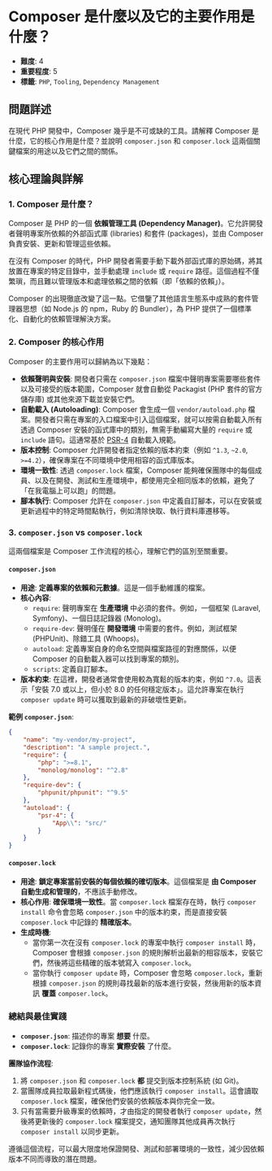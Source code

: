 # Composer 是什麼以及它的主要作用是什麼？

- **難度**: 4
- **重要程度**: 5
- **標籤**: `PHP`, `Tooling`, `Dependency Management`

## 問題詳述

在現代 PHP 開發中，Composer 幾乎是不可或缺的工具。請解釋 Composer 是什麼，它的核心作用是什麼？並說明 `composer.json` 和 `composer.lock` 這兩個關鍵檔案的用途以及它們之間的關係。

## 核心理論與詳解

### 1. Composer 是什麼？

Composer 是 PHP 的一個 **依賴管理工具 (Dependency Manager)**。它允許開發者聲明專案所依賴的外部函式庫 (libraries) 和套件 (packages)，並由 Composer 負責安裝、更新和管理這些依賴。

在沒有 Composer 的時代，PHP 開發者需要手動下載外部函式庫的原始碼，將其放置在專案的特定目錄中，並手動處理 `include` 或 `require` 路徑。這個過程不僅繁瑣，而且難以管理版本和處理依賴之間的依賴（即「依賴的依賴」）。

Composer 的出現徹底改變了這一點。它借鑒了其他語言生態系中成熟的套件管理器思想（如 Node.js 的 npm，Ruby 的 Bundler），為 PHP 提供了一個標準化、自動化的依賴管理解決方案。

### 2. Composer 的核心作用

Composer 的主要作用可以歸納為以下幾點：

- **依賴聲明與安裝**: 開發者只需在 `composer.json` 檔案中聲明專案需要哪些套件以及可接受的版本範圍，Composer 就會自動從 Packagist (PHP 套件的官方儲存庫) 或其他來源下載並安裝它們。
- **自動載入 (Autoloading)**: Composer 會生成一個 `vendor/autoload.php` 檔案。開發者只需在專案的入口檔案中引入這個檔案，就可以按需自動載入所有透過 Composer 安裝的函式庫中的類別，無需手動編寫大量的 `require` 或 `include` 語句。這通常基於 [PSR-4](https://www.php-fig.org/psr/psr-4/) 自動載入規範。
- **版本控制**: Composer 允許開發者指定依賴的版本約束（例如 `^1.3`, `~2.0`, `>=4.2`），確保專案在不同環境中使用相容的函式庫版本。
- **環境一致性**: 透過 `composer.lock` 檔案，Composer 能夠確保團隊中的每個成員、以及在開發、測試和生產環境中，都使用完全相同版本的依賴，避免了「在我電腦上可以跑」的問題。
- **腳本執行**: Composer 允許在 `composer.json` 中定義自訂腳本，可以在安裝或更新過程中的特定時間點執行，例如清除快取、執行資料庫遷移等。

### 3. `composer.json` vs `composer.lock`

這兩個檔案是 Composer 工作流程的核心，理解它們的區別至關重要。

#### `composer.json`

- **用途**: **定義專案的依賴和元數據**。這是一個手動維護的檔案。
- **核心內容**:
  - `require`: 聲明專案在 **生產環境** 中必須的套件。例如，一個框架 (Laravel, Symfony)、一個日誌記錄器 (Monolog)。
  - `require-dev`: 聲明僅在 **開發環境** 中需要的套件。例如，測試框架 (PHPUnit)、除錯工具 (Whoops)。
  - `autoload`: 定義專案自身的命名空間與檔案路徑的對應關係，以便 Composer 的自動載入器可以找到專案的類別。
  - `scripts`: 定義自訂腳本。
- **版本約束**: 在這裡，開發者通常會使用較為寬鬆的版本約束，例如 `^7.0`。這表示「安裝 7.0 或以上，但小於 8.0 的任何穩定版本」。這允許專案在執行 `composer update` 時可以獲取到最新的非破壞性更新。

**範例 `composer.json`**:

```json
{
    "name": "my-vendor/my-project",
    "description": "A sample project.",
    "require": {
        "php": ">=8.1",
        "monolog/monolog": "^2.8"
    },
    "require-dev": {
        "phpunit/phpunit": "^9.5"
    },
    "autoload": {
        "psr-4": {
            "App\\": "src/"
        }
    }
}
```

#### `composer.lock`

- **用途**: **鎖定專案當前安裝的每個依賴的確切版本**。這個檔案是 **由 Composer 自動生成和管理的**，不應該手動修改。
- **核心作用**: **確保環境一致性**。當 `composer.lock` 檔案存在時，執行 `composer install` 命令會忽略 `composer.json` 中的版本約束，而是直接安裝 `composer.lock` 中記錄的 **精確版本**。
- **生成時機**:
  - 當你第一次在沒有 `composer.lock` 的專案中執行 `composer install` 時，Composer 會根據 `composer.json` 的規則解析出最新的相容版本，安裝它們，然後將這些精確的版本號寫入 `composer.lock`。
  - 當你執行 `composer update` 時，Composer 會忽略 `composer.lock`，重新根據 `composer.json` 的規則尋找最新的版本進行安裝，然後用新的版本資訊 **覆蓋** `composer.lock`。

### 總結與最佳實踐

- **`composer.json`**: 描述你的專案 **想要** 什麼。
- **`composer.lock`**: 記錄你的專案 **實際安裝** 了什麼。

**團隊協作流程**:

1. 將 `composer.json` 和 `composer.lock` **都** 提交到版本控制系統 (如 Git)。
2. 當團隊成員拉取最新程式碼後，他們應該執行 `composer install`。這會讀取 `composer.lock` 檔案，確保他們安裝的依賴版本與你完全一致。
3. 只有當需要升級專案的依賴時，才由指定的開發者執行 `composer update`，然後將更新後的 `composer.lock` 檔案提交，通知團隊其他成員再次執行 `composer install` 以同步更新。

遵循這個流程，可以最大限度地保證開發、測試和部署環境的一致性，減少因依賴版本不同而導致的潛在問題。
